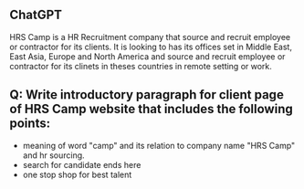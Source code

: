 ## ChatGPT

HRS Camp is a HR Recruitment company that source and recruit employee or contractor for its clients. It is looking to has its offices set in Middle East, East Asia, Europe and North America and source and recruit employee or contractor for its clinets in theses countries in remote setting or work. 

## Q: Write introductory paragraph for client page of HRS Camp website that includes the following points:
- meaning of word "camp" and its relation to company name "HRS Camp" and hr sourcing.
- search for candidate ends here
- one stop shop for best talent
